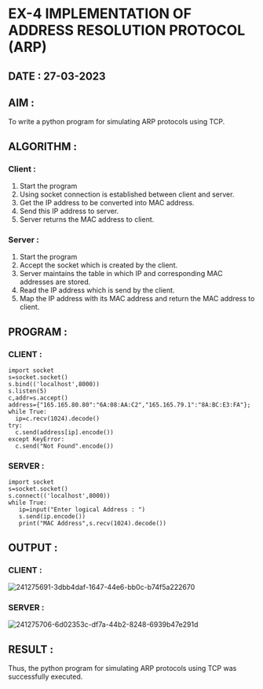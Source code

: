 # EX-4 IMPLEMENTATION OF ADDRESS RESOLUTION PROTOCOL (ARP)

## DATE : 27-03-2023

## AIM :
To write a python program for simulating ARP protocols using TCP.

## ALGORITHM :
### Client :
1. Start the program
2. Using socket connection is established between client and server.
3. Get the IP address to be converted into MAC address.
4. Send this IP address to server.
5. Server returns the MAC address to client.


### Server :
1. Start the program
2. Accept the socket which is created by the client.
3. Server maintains the table in which IP and corresponding MAC addresses are
stored.
4. Read the IP address which is send by the client.
5. Map the IP address with its MAC address and return the MAC address to client.


## PROGRAM :
### CLIENT :
```
import socket
s=socket.socket()
s.bind(('localhost',8000))
s.listen(5)
c,addr=s.accept()
address={"165.165.80.80":"6A:08:AA:C2","165.165.79.1":"8A:BC:E3:FA"};
while True:
  ip=c.recv(1024).decode()
try:
  c.send(address[ip].encode())
except KeyError:
  c.send("Not Found".encode()) 
 ```
### SERVER :
```
import socket
s=socket.socket()
s.connect(('localhost',8000))
while True:
   ip=input("Enter logical Address : ")
   s.send(ip.encode())
   print("MAC Address",s.recv(1024).decode())
 ```
## OUTPUT :

### CLIENT :
![241275691-3dbb4daf-1647-44e6-bb0c-b74f5a222670](https://github.com/Mena-Rossini/EX-4/assets/102855266/aa69a78e-d718-4bfc-8e7e-5120fa77feb1)

### SERVER :
![241275706-6d02353c-df7a-44b2-8248-6939b47e291d](https://github.com/Mena-Rossini/EX-4/assets/102855266/71094095-6f6e-4ffe-9a51-6a7958c5dad9)


## RESULT :
Thus, the python program for simulating ARP protocols using TCP was successfully 
executed.
